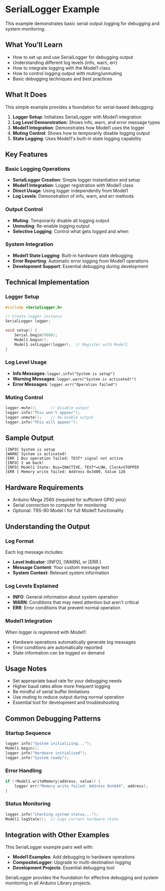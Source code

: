 # SerialLogger Example

This example demonstrates basic serial output logging for debugging and system monitoring.

## What You'll Learn

- How to set up and use SerialLogger for debugging output
- Understanding different log levels (info, warn, err)
- How to integrate logging with the Model1 class
- How to control logging output with muting/unmuting
- Basic debugging techniques and best practices

## What It Does

This simple example provides a foundation for serial-based debugging:

1. **Logger Setup**: Initializes SerialLogger with Model1 integration
2. **Log Level Demonstration**: Shows info, warn, and error message types
3. **Model1 Integration**: Demonstrates how Model1 uses the logger
4. **Muting Control**: Shows how to temporarily disable logging output
5. **State Logging**: Uses Model1's built-in state logging capability

## Key Features

### Basic Logging Operations

- **SerialLogger Creation**: Simple logger instantiation and setup
- **Model1 Integration**: Logger registration with Model1 class
- **Direct Usage**: Using logger independently from Model1
- **Log Levels**: Demonstration of info, warn, and err methods

### Output Control

- **Muting**: Temporarily disable all logging output
- **Unmuting**: Re-enable logging output
- **Selective Logging**: Control what gets logged and when

### System Integration

- **Model1 State Logging**: Built-in hardware state debugging
- **Error Reporting**: Automatic error logging from Model1 operations
- **Development Support**: Essential debugging during development

## Technical Implementation

### Logger Setup

```cpp
#include <SerialLogger.h>

// Create logger instance
SerialLogger logger;

void setup() {
    Serial.begin(9600);
    Model1.begin();
    Model1.setLogger(logger);  // Register with Model1
}
```

### Log Level Usage

- **Info Messages**: `logger.info("System is setup")`
- **Warning Messages**: `logger.warn("System is activated!")`
- **Error Messages**: `logger.err("Operation failed")`

### Muting Control

```cpp
logger.mute();      // Disable output
logger.info("This won't appear");
logger.unmute();    // Re-enable output
logger.info("This will appear");
```

## Sample Output

```
[INFO] System is setup
[WARN] System is activated!
[ERR ] Bus operation failed: TEST* signal not active
[INFO] I am back!
[INFO] Model1 State: Bus=INACTIVE, TEST*=LOW, Clock=STOPPED
[ERR ] Memory write failed: Address 0x3400, Value 128
```

## Hardware Requirements

- Arduino Mega 2560 (required for sufficient GPIO pins)
- Serial connection to computer for monitoring
- Optional: TRS-80 Model I for full Model1 functionality

## Understanding the Output

### Log Format

Each log message includes:

- **Level Indicator**: [INFO], [WARN], or [ERR ]
- **Message Content**: Your custom message text
- **System Context**: Relevant system information

### Log Levels Explained

- **INFO**: General information about system operation
- **WARN**: Conditions that may need attention but aren't critical
- **ERR**: Error conditions that prevent normal operation

### Model1 Integration

When logger is registered with Model1:

- Hardware operations automatically generate log messages
- Error conditions are automatically reported
- State information can be logged on demand

## Usage Notes

- Set appropriate baud rate for your debugging needs
- Higher baud rates allow more frequent logging
- Be mindful of serial buffer limitations
- Use muting to reduce output during normal operation
- Essential tool for development and troubleshooting

## Common Debugging Patterns

### Startup Sequence

```cpp
logger.info("System initializing...");
Model1.begin();
logger.info("Hardware initialized");
logger.info("System ready");
```

### Error Handling

```cpp
if (!Model1.writeMemory(address, value)) {
    logger.err("Memory write failed: Address 0x%04X", address);
}
```

### Status Monitoring

```cpp
logger.info("Checking system status...");
Model1.logState();  // Logs current hardware state
```

## Integration with Other Examples

This SerialLogger example pairs well with:

- **Model1 Examples**: Add debugging to hardware operations
- **CompositeLogger**: Upgrade to multi-destination logging
- **Development Projects**: Essential debugging tool

SerialLogger provides the foundation for effective debugging and system monitoring in all Arduino Library projects.
